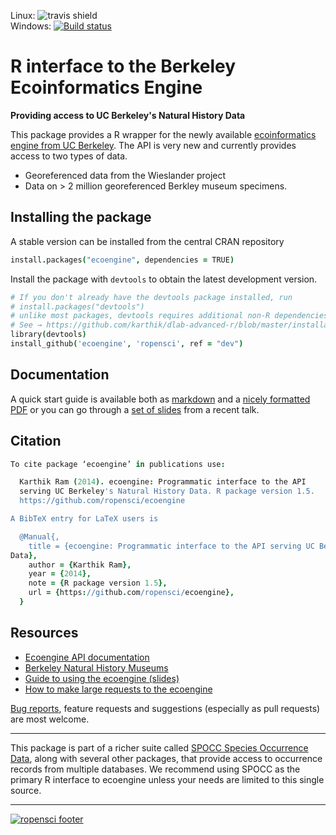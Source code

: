 
Linux: ![travis shield](https://travis-ci.org/ropensci/ecoengine.png?branch=master)   
Windows: [![Build status](https://ci.appveyor.com/api/projects/status/0unlb6h2lc3t5h60)](https://ci.appveyor.com/project/karthik/ecoengine)

# R interface to the Berkeley Ecoinformatics Engine


**Providing access to UC Berkeley's Natural History Data**


This package provides a R wrapper for the newly available [ecoinformatics engine from UC Berkeley](http://ecoengine.berkeley.edu/). The API is very new and currently provides access to two types of data.

* Georeferenced data from the Wieslander project
* Data on > 2 million georeferenced Berkley museum specimens.

## Installing the package

A stable version can be installed from the central CRAN repository

```coffee
install.packages("ecoengine", dependencies = TRUE)
```


Install the package with `devtools` to obtain the latest development version.

```coffee
# If you don't already have the devtools package installed, run
# install.packages("devtools")
# unlike most packages, devtools requires additional non-R dependencies depending on your OS.
# See → https://github.com/karthik/dlab-advanced-r/blob/master/installation.md#installation
library(devtools)
install_github('ecoengine', 'ropensci', ref = "dev")
```

## Documentation

A quick start guide is available both as [markdown](https://github.com/ropensci/ecoengine/blob/master/inst/Using_ecoengine.md) and a [nicely formatted PDF](https://github.com/ropensci/ecoengine/blob/master/inst/Using_ecoengine.pdf?raw=true) or you can go through a [set of slides](http://karthik.github.io/eeguide) from a recent talk.

## Citation

```coffee
To cite package ‘ecoengine’ in publications use:

  Karthik Ram (2014). ecoengine: Programmatic interface to the API
  serving UC Berkeley's Natural History Data. R package version 1.5.
  https://github.com/ropensci/ecoengine

A BibTeX entry for LaTeX users is

  @Manual{,
    title = {ecoengine: Programmatic interface to the API serving UC Berkeley's Natural History
Data},
    author = {Karthik Ram},
    year = {2014},
    note = {R package version 1.5},
    url = {https://github.com/ropensci/ecoengine},
  }
```

## Resources

* [Ecoengine API documentation](http://ecoengine.berkeley.edu/developers/)
* [Berkeley Natural History Museums](http://bnhm.berkeley.edu/)
* [Guide to using the ecoengine (slides)](http://karthik.github.io/eeguide)
* [How to make large requests to the ecoengine](https://gist.github.com/9360037)


[Bug reports](https://github.com/ropensci/ecoengine/issues/new), feature requests and suggestions (especially as pull requests) are most welcome.


---
  
This package is part of a richer suite called [SPOCC Species Occurrence Data](https://github.com/ropensci/spocc), along with several other packages, that provide access to occurrence records from multiple databases. We recommend using SPOCC as the primary R interface to ecoengine unless your needs are limited to this single source.    


---

[![ropensci footer](http://ropensci.org/public_images/github_footer.png)](http://ropensci.org)
